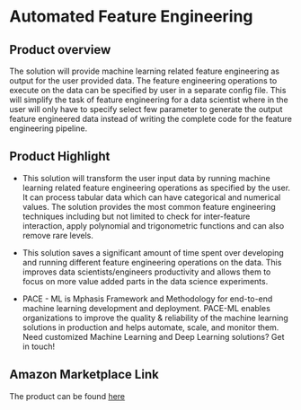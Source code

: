 # Automated Feature Engineering

## Product overview

The solution will provide machine learning related feature engineering as output for the user provided data. The feature engineering operations to execute on the data can be specified by user in a separate config file. This will simplify the task of feature engineering for a data scientist where in the user will only have to specify select few parameter to generate the output feature engineered data instead of writing the complete code for the feature engineering pipeline.

## Product Highlight 

* This solution will transform the user input data by running machine learning related feature engineering operations as specified by the user.  It can process tabular data which can have categorical and numerical values. The solution provides the most common feature engineering techniques including but not limited to check for inter-feature interaction, apply polynomial and trigonometric functions and can also remove rare levels.

* This solution saves a significant amount of time spent over developing and running different feature engineering operations on the data. This improves data scientists/engineers productivity and allows them to focus on more value added parts in the data science experiments.

* PACE - ML is Mphasis Framework and Methodology for end-to-end machine learning development and deployment. PACE-ML enables organizations to improve the quality & reliability of the machine learning solutions in production and helps automate, scale, and monitor them. 
Need customized Machine Learning and Deep Learning solutions? Get in touch!

## Amazon Marketplace Link
The product can be found [here]()
